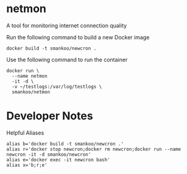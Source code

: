 # netmon
A tool for monitoring internet connection quality

Run the following command to build a new Docker image

    docker build -t smankoo/newcron .

Use the following command to run the container

    docker run \
      --name netmon
      -it -d \
      -v ~/testlogs:/var/log/testlogs \
      smankoo/netmon



  # Developer Notes

  Helpful Aliases

    alias b='docker build -t smankoo/newcron .'
    alias r='docker stop newcron;docker rm newcron;docker run --name newcron -it -d smankoo/newcron'
    alias e='docker exec -it newcron bash'
    alias x='b;r;e'
